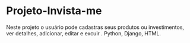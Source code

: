 # Projeto-Invista-me

Neste projeto o usuário pode cadastras seus produtos ou investimentos, ver detalhes, adicionar, editar e excuir .
Python,
Django,
HTML.
